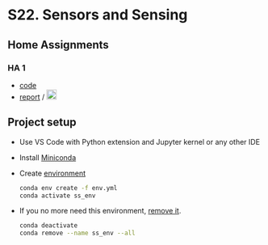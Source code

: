 # S22. Sensors and Sensing

## Home Assignments

### HA 1
* [code](./HA1/HA1.ipynb)
* [report](./HA1/HA1.pdf) / <a href="https://www.mathcha.io/editor/kx1P4c9liqOH2xHD2wmxjFLnPqEyuv6XJzOUVdEoxP"><img src="https://cdn.mathcha.io/resources/logo.png" width="20" title="hover text"></a>

## Project setup
* Use VS Code with Python extension and Jupyter kernel or any other IDE

* Install [Miniconda](https://conda.io/en/latest/miniconda.html)

* Create [environment](https://docs.conda.io/projects/conda/en/latest/user-guide/tasks/manage-environments.html#creating-an-environment-from-an-environment-yml-file)
    ```sh
    conda env create -f env.yml
    conda activate ss_env
    ```

* If you no more need this environment, [remove it](https://docs.conda.io/projects/conda/en/latest/user-guide/tasks/manage-environments.html#removing-an-environment).
    ```sh
    conda deactivate
    conda remove --name ss_env --all
    ```